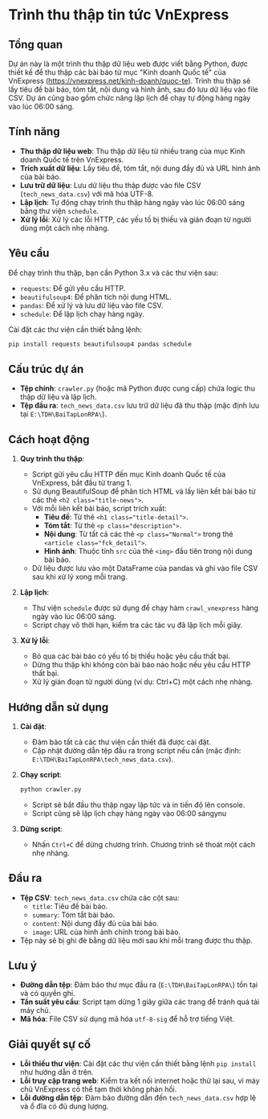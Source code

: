 # Trình thu thập tin tức VnExpress

## Tổng quan

Dự án này là một trình thu thập dữ liệu web được viết bằng Python, được thiết kế để thu thập các bài báo từ mục "Kinh doanh Quốc tế" của VnExpress (https://vnexpress.net/kinh-doanh/quoc-te). Trình thu thập sẽ lấy tiêu đề bài báo, tóm tắt, nội dung và hình ảnh, sau đó lưu dữ liệu vào file CSV. Dự án cũng bao gồm chức năng lập lịch để chạy tự động hàng ngày vào lúc 06:00 sáng.

## Tính năng

- **Thu thập dữ liệu web**: Thu thập dữ liệu từ nhiều trang của mục Kinh doanh Quốc tế trên VnExpress.
- **Trích xuất dữ liệu**: Lấy tiêu đề, tóm tắt, nội dung đầy đủ và URL hình ảnh của bài báo.
- **Lưu trữ dữ liệu**: Lưu dữ liệu thu thập được vào file CSV (`tech_news_data.csv`) với mã hóa UTF-8.
- **Lập lịch**: Tự động chạy trình thu thập hàng ngày vào lúc 06:00 sáng bằng thư viện `schedule`.
- **Xử lý lỗi**: Xử lý các lỗi HTTP, các yếu tố bị thiếu và gián đoạn từ người dùng một cách nhẹ nhàng.

## Yêu cầu

Để chạy trình thu thập, bạn cần Python 3.x và các thư viện sau:

- `requests`: Để gửi yêu cầu HTTP.
- `beautifulsoup4`: Để phân tích nội dung HTML.
- `pandas`: Để xử lý và lưu dữ liệu vào file CSV.
- `schedule`: Để lập lịch chạy hàng ngày.

Cài đặt các thư viện cần thiết bằng lệnh:

```bash
pip install requests beautifulsoup4 pandas schedule
```

## Cấu trúc dự án

- **Tệp chính**: `crawler.py` (hoặc mã Python được cung cấp) chứa logic thu thập dữ liệu và lập lịch.
- **Tệp đầu ra**: `tech_news_data.csv` lưu trữ dữ liệu đã thu thập (mặc định lưu tại `E:\TDH\BaiTapLonRPA\`).

## Cách hoạt động

1. **Quy trình thu thập**:

   - Script gửi yêu cầu HTTP đến mục Kinh doanh Quốc tế của VnExpress, bắt đầu từ trang 1.
   - Sử dụng BeautifulSoup để phân tích HTML và lấy liên kết bài báo từ các thẻ `<h2 class="title-news">`.
   - Với mỗi liên kết bài báo, script trích xuất:
     - **Tiêu đề**: Từ thẻ `<h1 class="title-detail">`.
     - **Tóm tắt**: Từ thẻ `<p class="description">`.
     - **Nội dung**: Từ tất cả các thẻ `<p class="Normal">` trong thẻ `<article class="fck_detail">`.
     - **Hình ảnh**: Thuộc tính `src` của thẻ `<img>` đầu tiên trong nội dung bài báo.
   - Dữ liệu được lưu vào một DataFrame của pandas và ghi vào file CSV sau khi xử lý xong mỗi trang.

2. **Lập lịch**:

   - Thư viện `schedule` được sử dụng để chạy hàm `crawl_vnexpress` hàng ngày vào lúc 06:00 sáng.
   - Script chạy vô thời hạn, kiểm tra các tác vụ đã lập lịch mỗi giây.

3. **Xử lý lỗi**:
   - Bỏ qua các bài báo có yếu tố bị thiếu hoặc yêu cầu thất bại.
   - Dừng thu thập khi không còn bài báo nào hoặc nếu yêu cầu HTTP thất bại.
   - Xử lý gián đoạn từ người dùng (ví dụ: Ctrl+C) một cách nhẹ nhàng.

## Hướng dẫn sử dụng

1. **Cài đặt**:

   - Đảm bảo tất cả các thư viện cần thiết đã được cài đặt.
   - Cập nhật đường dẫn tệp đầu ra trong script nếu cần (mặc định: `E:\TDH\BaiTapLonRPA\tech_news_data.csv`).

2. **Chạy script**:

   ```bash
   python crawler.py
   ```

   - Script sẽ bắt đầu thu thập ngay lập tức và in tiến độ lên console.
   - Script cũng sẽ lập lịch chạy hàng ngày vào 06:00 sángynu

3. **Dừng script**:
   - Nhấn `Ctrl+C` để dừng chương trình. Chương trình sẽ thoát một cách nhẹ nhàng.

## Đầu ra

- **Tệp CSV**: `tech_news_data.csv` chứa các cột sau:
  - `title`: Tiêu đề bài báo.
  - `summary`: Tóm tắt bài báo.
  - `content`: Nội dung đầy đủ của bài báo.
  - `image`: URL của hình ảnh chính trong bài báo.
- Tệp này sẽ bị ghi đè bằng dữ liệu mới sau khi mỗi trang được thu thập.

## Lưu ý

- **Đường dẫn tệp**: Đảm bảo thư mục đầu ra (`E:\TDH\BaiTapLonRPA\`) tồn tại và có quyền ghi.
- **Tần suất yêu cầu**: Script tạm dừng 1 giây giữa các trang để tránh quá tải máy chủ.
- **Mã hóa**: File CSV sử dụng mã hóa `utf-8-sig` để hỗ trợ tiếng Việt.

## Giải quyết sự cố

- **Lỗi thiếu thư viện**: Cài đặt các thư viện cần thiết bằng lệnh `pip install` như hướng dẫn ở trên.
- **Lỗi truy cập trang web**: Kiểm tra kết nối internet hoặc thử lại sau, vì máy chủ VnExpress có thể tạm thời không phản hồi.
- **Lỗi đường dẫn tệp**: Đảm bảo đường dẫn đến `tech_news_data.csv` hợp lệ và ổ đĩa có đủ dung lượng.
